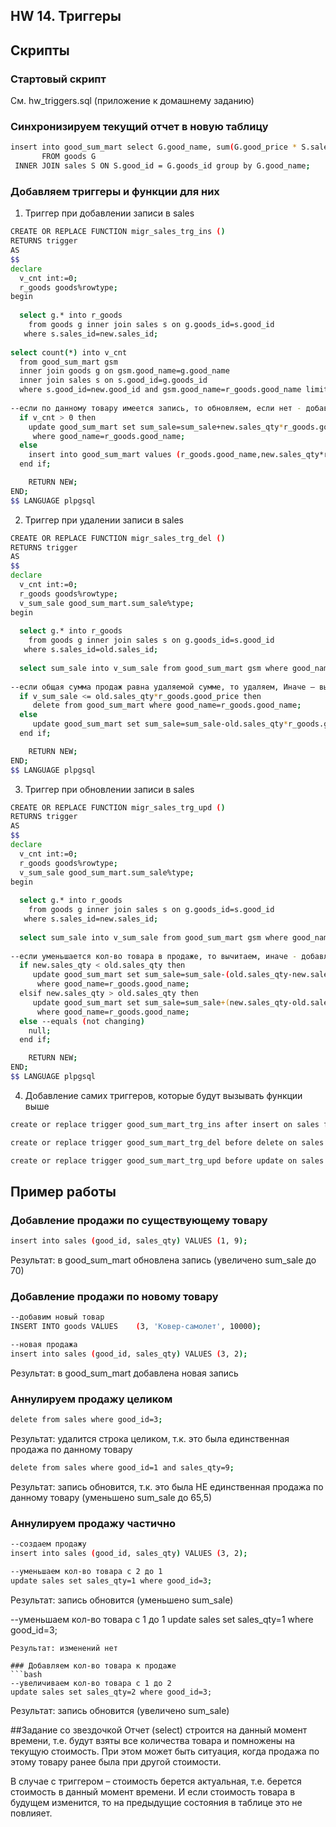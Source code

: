 ﻿## HW 14. Триггеры
## Скрипты

### Стартовый скрипт
См. hw_triggers.sql (приложение к домашнему заданию)

### Синхронизируем текущий отчет в новую таблицу
```bash
insert into good_sum_mart select G.good_name, sum(G.good_price * S.sales_qty)
       FROM goods G
 INNER JOIN sales S ON S.good_id = G.goods_id group by G.good_name; 
```

### Добавляем триггеры и функции для них
1. Триггер при добавлении записи в sales
```bash
CREATE OR REPLACE FUNCTION migr_sales_trg_ins ()
RETURNS trigger
AS
$$
declare
  v_cnt int:=0;
  r_goods goods%rowtype;
begin
 
  select g.* into r_goods 
    from goods g inner join sales s on g.goods_id=s.good_id 
   where s.sales_id=new.sales_id;
 
select count(*) into v_cnt
  from good_sum_mart gsm 
  inner join goods g on gsm.good_name=g.good_name 
  inner join sales s on s.good_id=g.goods_id
  where s.good_id=new.good_id and gsm.good_name=r_goods.good_name limit 1;
 
--если по данному товару имеется запись, то обновляем, если нет - добавляем
  if v_cnt > 0 then
    update good_sum_mart set sum_sale=sum_sale+new.sales_qty*r_goods.good_price
     where good_name=r_goods.good_name;
  else
    insert into good_sum_mart values (r_goods.good_name,new.sales_qty*r_goods.good_price);
  end if;

	RETURN NEW;
END;
$$ LANGUAGE plpgsql
```
2. Триггер при удалении записи в sales
```bash
CREATE OR REPLACE FUNCTION migr_sales_trg_del ()
RETURNS trigger
AS
$$
declare
  v_cnt int:=0;
  r_goods goods%rowtype;
  v_sum_sale good_sum_mart.sum_sale%type;
begin
 
  select g.* into r_goods 
    from goods g inner join sales s on g.goods_id=s.good_id 
   where s.sales_id=old.sales_id;
 
  select sum_sale into v_sum_sale from good_sum_mart gsm where good_name=r_goods.good_name;
 
--если общая сумма продаж равна удаляемой сумме, то удаляем, Иначе – вычитаем сумму
  if v_sum_sale <= old.sales_qty*r_goods.good_price then
     delete from good_sum_mart where good_name=r_goods.good_name;
  else
     update good_sum_mart set sum_sale=sum_sale-old.sales_qty*r_goods.good_price where good_name=r_goods.good_name;
  end if;

	RETURN NEW;
END;
$$ LANGUAGE plpgsql
```
3. Триггер при обновлении записи в sales
```bash
CREATE OR REPLACE FUNCTION migr_sales_trg_upd ()
RETURNS trigger
AS
$$
declare
  v_cnt int:=0;
  r_goods goods%rowtype;
  v_sum_sale good_sum_mart.sum_sale%type;
begin
 
  select g.* into r_goods 
    from goods g inner join sales s on g.goods_id=s.good_id 
   where s.sales_id=new.sales_id;
 
  select sum_sale into v_sum_sale from good_sum_mart gsm where good_name=r_goods.good_name;
 
--если уменьшается кол-во товара в продаже, то вычитаем, иначе - добавляем
  if new.sales_qty < old.sales_qty then
     update good_sum_mart set sum_sale=sum_sale-(old.sales_qty-new.sales_qty)*r_goods.good_price 
      where good_name=r_goods.good_name;
  elsif new.sales_qty > old.sales_qty then
     update good_sum_mart set sum_sale=sum_sale+(new.sales_qty-old.sales_qty)*r_goods.good_price 
      where good_name=r_goods.good_name;  
  else --equals (not changing)
    null;
  end if;

	RETURN NEW;
END;
$$ LANGUAGE plpgsql
```
4. Добавление самих триггеров, которые будут вызывать функции выше
```bash
create or replace trigger good_sum_mart_trg_ins after insert on sales for each row execute procedure migr_sales_trg_ins();

create or replace trigger good_sum_mart_trg_del before delete on sales for each row execute procedure migr_sales_trg_del();

create or replace trigger good_sum_mart_trg_upd before update on sales for each row execute procedure migr_sales_trg_upd();
```






## Пример работы

### Добавление продажи по существующему товару
```bash
insert into sales (good_id, sales_qty) VALUES (1, 9);
```
Результат: в good_sum_mart обновлена запись (увеличено sum_sale до 70)

### Добавление продажи по новому товару
```bash
--добавим новый товар
INSERT INTO goods VALUES 	(3, 'Ковер-самолет', 10000);

--новая продажа
insert into sales (good_id, sales_qty) VALUES (3, 2);
```
Результат: в good_sum_mart добавлена новая запись

### Аннулируем продажу целиком
```bash
delete from sales where good_id=3;
```
Результат: удалится строка целиком, т.к. это была единственная продажа по данному товару

```bash
delete from sales where good_id=1 and sales_qty=9;
```
Результат: запись обновится, т.к. это была НЕ единственная продажа по данному товару (уменьшено sum_sale до 65,5)

### Аннулируем продажу частично
```bash
--создаем продажу
insert into sales (good_id, sales_qty) VALUES (3, 2);

--уменьшаем кол-во товара с 2 до 1
update sales set sales_qty=1 where good_id=3;
```
Результат: запись обновится (уменьшено sum_sale)

--уменьшаем кол-во товара с 1 до 1
update sales set sales_qty=1 where good_id=3;
```
Результат: изменений нет

### Добавляем кол-во товара к продаже
```bash
--увеличиваем кол-во товара с 1 до 2
update sales set sales_qty=2 where good_id=3;
```
Результат: запись обновится (увеличено sum_sale)

##Задание со звездочкой
Отчет (select) строится на данный момент времени, т.е. будут взяты все количества товара и помножены на текущую стоимость. При этом может быть ситуация, когда продажа по этому товару ранее была при другой стоимости.

В случае с триггером – стоимость берется актуальная, т.е. берется стоимость в данный момент времени. И если стоимость товара в будущем изменится, то на предыдущие состояния в таблице это не повлияет.
